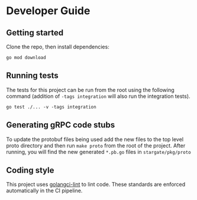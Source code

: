 # Developer Guide

## Getting started

Clone the repo, then install dependencies:

```shell
go mod download
```

## Running tests

The tests for this project can be run from the root using the following command (addition of `-tags integration` will also
run the integration tests).

```shell
go test ./... -v -tags integration
```

## Generating gRPC code stubs

To update the protobuf files being used add the new files to the top level proto directory and then run `make proto` from
the root of the project. After running, you will find the new generated `*.pb.go` files in `stargate/pkg/proto`

## Coding style

This project uses [golangci-lint](https://github.com/golangci/golangci-lint) to lint code. These standards are enforced 
automatically in the CI pipeline.